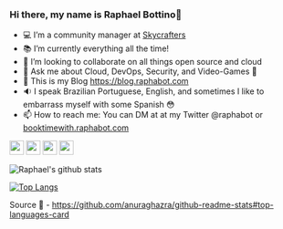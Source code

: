 ### Hi there, my name is Raphael Bottino👋

- 💻 I’m a community manager at [Skycrafters](https://community.skycrafters.io)
- :books: I’m currently everything all the time!
- :muscle: I’m looking to collaborate on all things open source and cloud
- 💬 Ask me about Cloud, DevOps, Security, and Video-Games :sparkling_heart:
- :thought_balloon: This is my Blog https://blog.raphabot.com 
- :sound: I speak Brazilian Portuguese, English, and sometimes I like to embarrass myself with some Spanish :flushed:
- 📫 How to reach me: You can DM at at my Twitter @raphabot or [booktimewith.raphabot.com](bookstimewith.raphabot.com)


<p>
<a href="https://www.linkedin.com/in/rbottino/"><img src="https://img.shields.io/badge/linkedin-%231DA1F2.svg?&style=for-the-badge&logo=linkedin&logoColor=white" height=25></a> 
<a href="https://twitter.com/@raphabot"><img src="https://img.shields.io/badge/twitter-%231DA1F2.svg?&style=for-the-badge&logo=twitter&logoColor=white" height=25></a> 
<a href="https://medium.com/@raphabot"><img src="https://img.shields.io/badge/medium-%2312100E.svg?&style=for-the-badge&logo=medium&logoColor=white" height=25></a>
<img src="https://img.shields.io/github/followers/raphabot?label=follow&style=social" height=25>
</p>

![Raphael's github stats](https://github-readme-stats.vercel.app/api?username=raphabot&show_icons=true&theme=tokyonight&count_private=true)

[![Top Langs](https://github-readme-stats.vercel.app/api/top-langs/?username=raphabot&layout=compact&hide=java)](https://github.com/felipecosta09/github-readme-stats)

Source :pray: - https://github.com/anuraghazra/github-readme-stats#top-languages-card
